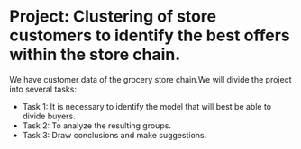 # Project: Clustering of store customers to identify the best offers within the store chain.
We have customer data of the grocery store chain.We will divide the project into several tasks:

- Task 1: It is necessary to identify the model that will best be able to divide buyers.
- Task 2: To analyze the resulting groups.
- Task 3: Draw conclusions and make suggestions.
